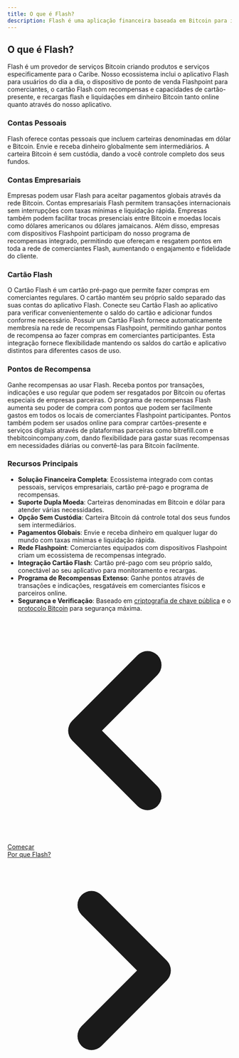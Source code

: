 ```yaml
---
title: O que é Flash?
description: Flash é uma aplicação financeira baseada em Bitcoin para indivíduos e empresas no Caribe e globalmente.
---
```


## O que é Flash?

Flash é um provedor de serviços Bitcoin criando produtos e serviços especificamente para o Caribe. Nosso ecossistema inclui o aplicativo Flash para usuários do dia a dia, o dispositivo de ponto de venda Flashpoint para comerciantes, o cartão Flash com recompensas e capacidades de cartão-presente, e recargas flash e liquidações em dinheiro Bitcoin tanto online quanto através do nosso aplicativo.

### Contas Pessoais

Flash oferece contas pessoais que incluem carteiras denominadas em dólar e Bitcoin. Envie e receba dinheiro globalmente sem intermediários. A carteira Bitcoin é sem custódia, dando a você controle completo dos seus fundos.

### Contas Empresariais

Empresas podem usar Flash para aceitar pagamentos globais através da rede Bitcoin. Contas empresariais Flash permitem transações internacionais sem interrupções com taxas mínimas e liquidação rápida. Empresas também podem facilitar trocas presenciais entre Bitcoin e moedas locais como dólares americanos ou dólares jamaicanos. Além disso, empresas com dispositivos Flashpoint participam do nosso programa de recompensas integrado, permitindo que ofereçam e resgatem pontos em toda a rede de comerciantes Flash, aumentando o engajamento e fidelidade do cliente.

### Cartão Flash

O Cartão Flash é um cartão pré-pago que permite fazer compras em comerciantes regulares. O cartão mantém seu próprio saldo separado das suas contas do aplicativo Flash. Conecte seu Cartão Flash ao aplicativo para verificar convenientemente o saldo do cartão e adicionar fundos conforme necessário. Possuir um Cartão Flash fornece automaticamente membresía na rede de recompensas Flashpoint, permitindo ganhar pontos de recompensa ao fazer compras em comerciantes participantes. Esta integração fornece flexibilidade mantendo os saldos do cartão e aplicativo distintos para diferentes casos de uso.

### Pontos de Recompensa

Ganhe recompensas ao usar Flash. Receba pontos por transações, indicações e uso regular que podem ser resgatados por Bitcoin ou ofertas especiais de empresas parceiras. O programa de recompensas Flash aumenta seu poder de compra com pontos que podem ser facilmente gastos em todos os locais de comerciantes Flashpoint participantes. Pontos também podem ser usados online para comprar cartões-presente e serviços digitais através de plataformas parceiras como bitrefill.com e thebitcoincompany.com, dando flexibilidade para gastar suas recompensas em necessidades diárias ou convertê-las para Bitcoin facilmente.

### Recursos Principais

- **Solução Financeira Completa**: Ecossistema integrado com contas pessoais, serviços empresariais, cartão pré-pago e programa de recompensas.
- **Suporte Dupla Moeda**: Carteiras denominadas em Bitcoin e dólar para atender várias necessidades.
- **Opção Sem Custódia**: Carteira Bitcoin dá controle total dos seus fundos sem intermediários.
- **Pagamentos Globais**: Envie e receba dinheiro em qualquer lugar do mundo com taxas mínimas e liquidação rápida.
- **Rede Flashpoint**: Comerciantes equipados com dispositivos Flashpoint criam um ecossistema de recompensas integrado.
- **Integração Cartão Flash**: Cartão pré-pago com seu próprio saldo, conectável ao seu aplicativo para monitoramento e recargas.
- **Programa de Recompensas Extenso**: Ganhe pontos através de transações e indicações, resgatáveis em comerciantes físicos e parceiros online.
- **Segurança e Verificação**: Baseado em [criptografia de chave pública](https://en.wikipedia.org/wiki/Public-key_cryptography) e o [protocolo Bitcoin](https://en.wikipedia.org/wiki/Bitcoin_protocol) para segurança máxima.

<!-- Navigation links -->
<div class="flex justify-between items-center mt-8 pt-4 border-t border-zinc-200 dark:border-zinc-700">
  <div class="w-1/3 text-left">
    <a href="get-started" class="inline-flex items-center bg-purple-600 hover:bg-purple-700 text-white rounded-md transition-colors px-4 py-2 text-sm font-medium shadow-sm hover:shadow-md">
      <svg xmlns="http://www.w3.org/2000/svg" class="h-6 w-6 mr-2" fill="none" viewBox="0 0 24 24" stroke="currentColor">
        <path stroke-linecap="round" stroke-linejoin="round" stroke-width="3" d="M15 19l-7-7 7-7" />
      </svg>
      Começar
    </a>
  </div>
  <div class="w-1/3 text-center">
    <!-- Optional center content -->
  </div>
  <div class="w-1/3 text-right">
    <a href="why-flash" class="inline-flex items-center bg-purple-600 hover:bg-purple-700 text-white rounded-md transition-colors px-4 py-2 text-sm font-medium shadow-sm hover:shadow-md">
      Por que Flash?
      <svg xmlns="http://www.w3.org/2000/svg" class="h-6 w-6 ml-2" fill="none" viewBox="0 0 24 24" stroke="currentColor">
        <path stroke-linecap="round" stroke-linejoin="round" stroke-width="3" d="M9 5l7 7-7 7" />
      </svg>
    </a>
  </div>
</div>